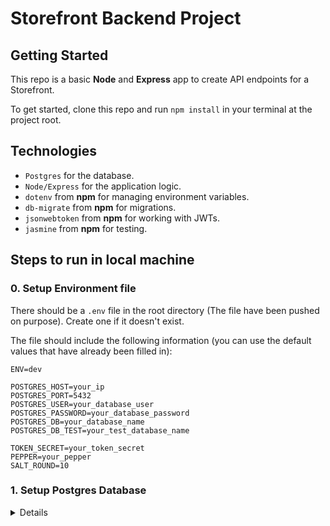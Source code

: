 # Storefront Backend Project

## Getting Started

This repo is a basic **Node** and **Express** app to create API endpoints for a Storefront. 

To get started,
clone this repo and run `npm install` in your terminal at the project root.

## Technologies

- `Postgres` for the database.
- `Node/Express` for the application logic.
- `dotenv` from **npm** for managing environment variables.
- `db-migrate` from **npm** for migrations.
- `jsonwebtoken` from **npm** for working with JWTs.
- `jasmine` from **npm** for testing.

## Steps to run in local machine

### 0. Setup Environment file

There should be a `.env` file in the root directory (The file have been pushed on purpose). Create one if it
doesn't exist.

The file should include the following information (you can use the default values that have already been
filled in):

```
ENV=dev

POSTGRES_HOST=your_ip
POSTGRES_PORT=5432
POSTGRES_USER=your_database_user
POSTGRES_PASSWORD=your_database_password
POSTGRES_DB=your_database_name
POSTGRES_DB_TEST=your_test_database_name

TOKEN_SECRET=your_token_secret
PEPPER=your_pepper
SALT_ROUND=10
```

### 1. Setup Postgres Database

<details>
**_Option 1: Download PostgreSQL from the website:_**
Download PostgreSQL from the official website by following the instructions provided [**here**](https://www.postgresql.org/download/).
```
# Once you have set up the database, connect to the default Postgres database with root user (the default database port is 5432):

1. Open command prompt and run:
> psql -U postgres;

2. Create a dev database:
> CREATE DATABASE store_front_db;

3. Create a test database:
> CREATE DATABASE store_front_db_test;

4. Create an user:
> CREATE USER full_stack_user WITH PASSWORD 'password123';

5. Connect to the dev database and grant all privileges: 
> \c store_front_db;
> GRANT ALL PRIVILEGES ON DATABASE store_front_db TO full_stack_user;

6. Connect to the test database and grant all privileges: 
> \c store_front_db_test;
> GRANT ALL PRIVILEGES ON DATABASE store_front_db_test TO full_stack_user;
```
</details>

**_Option 2: Use Docker and docker-compose.yml:_**
Use Docker to run the database in a container. To do this, navigate to the project root folder and run `docker-compose up -d` using the `docker-compose.yml` file.
```
# If you use Docker to set up the database, Docker will create dev database and user for you:

1. Open command prompt and run:
> docker container ls
> docker exec -it <your-postgres-container-id> bash

2. Connect to Postgres database: (the default database port is 5432)
> psql "postgresql://full_stack_user:password123@localhost/store_front_db";

3. Create a test database:
> CREATE DATABASE store_front_db_test;

4. Connect to the dev database and grant all privileges:
> \c store_front_db; 
> GRANT ALL PRIVILEGES ON DATABASE store_front_db TO full_stack_user;

5. Connect to the test database and grant all privileges:
> \c store_front_db_test;
> GRANT ALL PRIVILEGES ON DATABASE store_front_db_test TO full_stack_user;
```
### 2.  DB Creation and Migrations
Now that you have been setup the databases, it is time to perform the migrations:
```
# Open command promt and navigate to the project root, run:
> db-migrate up
```
> <sub> _To verify if the tables have already been created, connect to the Postgres database using **Postbird** or **psql** as your choice._</sub>

### 3. Linting the code
To lint code, open command promt and navigate to the project root, run:
```
> npm run lint
```

### 4. Running test
To run tests, open command promt and navigate to the project root, run:
```
> npm run test
```

### 5. Start The Project
To start the project, open command promt and navigate to the project root, run:
```
> npm run build
# then
> npm run start
```

## Steps to run in local machine
